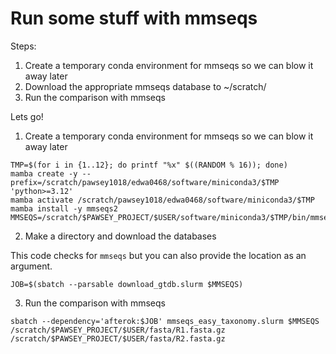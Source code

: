 # Run some stuff with mmseqs

Steps:

1. Create a temporary conda environment for mmseqs so we can blow it away later
2. Download the appropriate mmseqs database to ~/scratch/
3. Run the comparison with mmseqs


Lets go!

1. Create a temporary conda environment for mmseqs so we can blow it away later

```
TMP=$(for i in {1..12}; do printf "%x" $((RANDOM % 16)); done)
mamba create -y --prefix=/scratch/pawsey1018/edwa0468/software/miniconda3/$TMP  'python>=3.12'
mamba activate /scratch/pawsey1018/edwa0468/software/miniconda3/$TMP
mamba install -y mmseqs2
MMSEQS=/scratch/$PAWSEY_PROJECT/$USER/software/miniconda3/$TMP/bin/mmseqs
```

2. Make a directory and download the databases

This code checks for `mmseqs` but you can also provide the location as an argument.

```
JOB=$(sbatch --parsable download_gtdb.slurm $MMSEQS)
```

3. Run the comparison with mmseqs


```
sbatch --dependency='afterok:$JOB' mmseqs_easy_taxonomy.slurm $MMSEQS /scratch/$PAWSEY_PROJECT/$USER/fasta/R1.fasta.gz  /scratch/$PAWSEY_PROJECT/$USER/fasta/R2.fasta.gz
```
